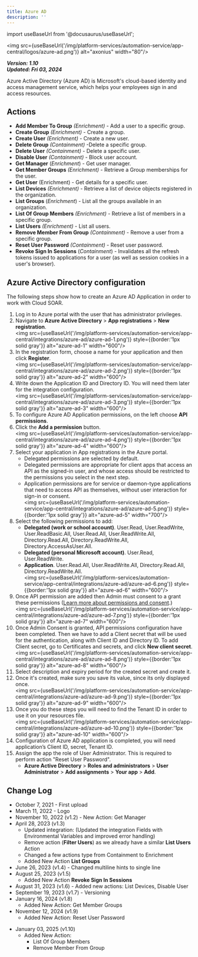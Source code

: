 ```yaml
---
title: Azure AD
description: ''
---
```

import useBaseUrl from '@docusaurus/useBaseUrl';

<img src={useBaseUrl('/img/platform-services/automation-service/app-central/logos/azure-ad.png')} alt="axonius" width="80"/>

***Version: 1.10  
Updated: Fri 03, 2024***

Azure Active Directory (Azure AD) is Microsoft's cloud-based identity and access management service, which helps your employees sign in and access resources.

## Actions

* **Add Member To Group** *(Enrichment)* - Add a user to a specific group.
* **Create Group** *(Enrichment)* - Create a group.
* **Create User** *(Enrichment)* - Create a new user.
* **Delete Group** *(Containment)* -Delete a specific group.
* **Delete User** *(Containment)* - Delete a specific user.
* **Disable User** *(Containment)* - Block user account.
* **Get Manager** (*Enrichment*) - Get user manager.
* **Get Member Groups** *(Enrichment)* - Retrieve a Group memberships for the user.
* **Get User** (Enrichment) - Get details for a specific user.
* **List Devices** *(Enrichment)* - Retrieve a list of device objects registered in the organization.
* **List Groups** (*Enrichment*) - List all the groups available in an organization.
* **List Of Group Members** *(Enrichment)* - Retrieve a list of members in a specific group.
* **List Users** *(Enrichment)* - List all users.
* **Remove Member From Group** *(Containment)* - Remove a user from a specific group.
* **Reset User Password** *(Containment)* - Reset user password.
* **Revoke Sign In Sessions** (*Containment*) - Invalidates all the refresh tokens issued to applications for a user (as well as session cookies in a user's browser).

## Azure Active Directory configuration

The following steps show how to create an Azure AD Application in order to work with Cloud SOAR.

1. Log in to Azure portal with the user that has administrator privileges.
1. Navigate to **Azure Active Directory** > **App registrations** > **New registration**.<br/><img src={useBaseUrl('/img/platform-services/automation-service/app-central/integrations/azure-ad/azure-ad-1.png')} style={{border:'1px solid gray'}} alt="azure-ad-1" width="600"/>
1. In the registration form, choose a name for your application and then click **Register**.<br/><img src={useBaseUrl('/img/platform-services/automation-service/app-central/integrations/azure-ad/azure-ad-2.png')} style={{border:'1px solid gray'}} alt="azure-ad-2" width="600"/>
1. Write down the Application ID and Directory ID. You will need them later for the integration configuration.<br/><img src={useBaseUrl('/img/platform-services/automation-service/app-central/integrations/azure-ad/azure-ad-3.png')} style={{border:'1px solid gray'}} alt="azure-ad-3" width="600"/>
1. To configure Azure AD Application permissions, on the left choose **API permissions**. 
6. Click the **Add a permission** button.<br/><img src={useBaseUrl('/img/platform-services/automation-service/app-central/integrations/azure-ad/azure-ad-4.png')} style={{border:'1px solid gray'}} alt="azure-ad-4" width="600"/>
7. Select your application in App registrations in the Azure portal. 
   * Delegated permissions are selected by default. 
   * Delegated permissions are appropriate for client apps that access an API as the signed-in user, and whose access should be restricted to the permissions you select in the next step. 
   * Application permissions are for service or daemon-type applications that need to access API as themselves, without user interaction for sign-in or consent.<br/><img src={useBaseUrl('/img/platform-services/automation-service/app-central/integrations/azure-ad/azure-ad-5.png')} style={{border:'1px solid gray'}} alt="azure-ad-5" width="700"/>
1. Select the following permissions to add:
   * **Delegated (work or school account)**. User.Read, User.ReadWrite, User.ReadBasic.All, User.Read.All, User.ReadWrite.All, Directory.Read.All, Directory.ReadWrite.All, Directory.AccessAsUser.All.
   * **Delegated (personal Microsoft account)**. User.Read, User.ReadWrite.
   * **Application**. User.Read.All, User.ReadWrite.All, Directory.Read.All, Directory.ReadWrite.All. <br/><img src={useBaseUrl('/img/platform-services/automation-service/app-central/integrations/azure-ad/azure-ad-6.png')} style={{border:'1px solid gray'}} alt="azure-ad-6" width="600"/>
1. Once API permission are added then Admin must consent to a grant these permissions ([Learn more about permissions and consent](https://docs.microsoft.com/azure/active-directory/develop/v2-permissions-and-consent?WT.mc_id=Portal-Microsoft_AAD_RegisteredApps).) <br/><img src={useBaseUrl('/img/platform-services/automation-service/app-central/integrations/azure-ad/azure-ad-7.png')} style={{border:'1px solid gray'}} alt="azure-ad-7" width="600"/>
1. Once Admin Consent is granted, API permissions configuration have been completed. Then we have to add a Client secret that will be used for the authentication, along with Client ID and Directory ID. To add Client secret, go to Certificates and secrets, and click **New client secret**.<br/><img src={useBaseUrl('/img/platform-services/automation-service/app-central/integrations/azure-ad/azure-ad-8.png')} style={{border:'1px solid gray'}} alt="azure-ad-8" width="600"/>
1. Select description and expiry period for the created secret and create it. 
1. Once it's created, make sure you save its value, since its only displayed once.<br/><img src={useBaseUrl('/img/platform-services/automation-service/app-central/integrations/azure-ad/azure-ad-9.png')} style={{border:'1px solid gray'}} alt="azure-ad-9" width="600"/>
1. Once you do these steps you will need to find the Tenant ID in order to use it on your resources file.<br/><img src={useBaseUrl('/img/platform-services/automation-service/app-central/integrations/azure-ad/azure-ad-10.png')} style={{border:'1px solid gray'}} alt="azure-ad-10" width="600"/>
1. Configuration of Azure AD application is completed, you will need application’s Client ID, secret, Tenant ID. 
1. Assign the app the role of User Administrator. This is required to perform action "Reset User Password".
    * **Azure Active Directory** > **Roles and administrators** > **User Administrator** > **Add assignments** > **Your app** > **Add**.


## Change Log

* October 7, 2021 - First upload
* March 11, 2022 - Logo
* November 10, 2022 (v1.2) - New Action: Get Manager
* April 28, 2023 (v1.3)
	+ Updated integration: (Updated the integration Fields with Environmental Variables and improved error handling)
	+ Remove action (**Filter Users**) as we already have a similar **List Users** Action
	+ Changed a few actions type from Containment to Enrichment
	+ Added New Action **List Groups**
* June 26, 2023 (v1.4) - Changed multiline hints to single line
* August 25, 2023 (v1.5)
	+ Added New Action **Revoke Sign In Sessions**
* August 31, 2023 (v1.6) - Added new actions: List Devices, Disable User
* September 19, 2023 (v1.7) - Versioning
* January 16, 2024 (v1.8)
	+ Added New Action: Get Member Groups
* November 12, 2024 (v1.9)
    + Added New Action: Reset User Password
+ January 03, 2025 (v1.10)
    + Added New Action:
      + List Of Group Members
      + Remove Member From Group
